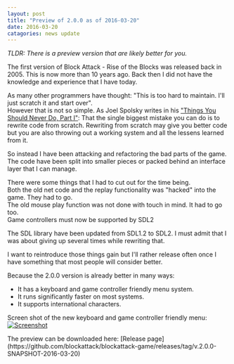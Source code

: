 ```yaml
---
layout: post
title: "Preview of 2.0.0 as of 2016-03-20"
date: 2016-03-20
catagories: news update
---
```

_TLDR: There is a preview version that are likely better for you._

The first version of Block Attack - Rise of the Blocks was released back in 2005.
This is now more than 10 years ago. Back then I did not have the knowledge and experience that I have today.

As many other programmers have thought: "This is too hard to maintain. I'll just scratch it and start over". <br/>
However that is not so simple. As Joel Spolsky writes in his <a href="http://www.joelonsoftware.com/articles/fog0000000069.html">"Things You Should Never Do, Part I"</a>: That the single biggest mistake you can do is to rewrite code from scratch.
Rewriting from scratch may give you better code but you are also throwing out a working system and all the lessens learned from it.

So instead I have been attacking and refactoring the bad parts of the game.<br/>
The code have been split into smaller pieces or packed behind an interface layer that I can manage.

There were some things that I had to cut out for the time being.<br/>
Both the old net code and the replay functionality was "hacked" into the game. They had to go.<br/>
The old mouse play function was not done with touch in mind. It had to go too.<br/>
Game controllers must now be supported by SDL2

The SDL library have been updated from SDL1.2 to SDL2. I must admit that I was about giving up several times while rewriting that.

I want to reintroduce those things gain but I'll rather release often once I have something that most people will consider better.

Because the 2.0.0 version is already better in many ways:

 * It has a keyboard and game controller friendly menu system.
 * It runs significantly faster on most systems.
 * It supports international characters.

Screen shot of the new keyboard and game controller friendly menu:<br/>
<a href="{{ site.url }}/images/blockattack2_menu_2016-03-20_14-30-11.png"><img src="{{ site.url }}/images/blockattack2_menu_2016-03-20_14-30-11_thump.png" alt="Screenshot" border="0"/></a>
<p></p>
The preview can be downloaded here: [Release page](https://github.com/blockattack/blockattack-game/releases/tag/v.2.0.0-SNAPSHOT-2016-03-20)
